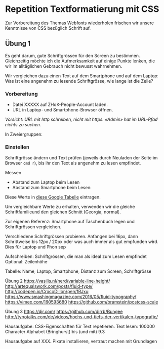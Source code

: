 # Repetition Textformatierung mit CSS

Zur Vorbereitung des Themas Webfonts wiederholen frischen wir unsere Kenntnisse von CSS bezüglich Schrift auf.

## Übung 1

Es geht darum, gute Schriftgrössen für den Screen zu bestimmen. Gleichzeitig möchte ich die Aufmerksamkeit auf einige Punkte lenken, die wir im alltäglichen Gebrauch nicht bewusst wahrnehmen.

Wir vergleichen dazu einen Text auf dem Smartphone und auf dem Laptop: Was ist eine angenehm zu lesende Schriftgrösse, wie lange ist die Zeile?

### Vorbereitung

* Datei XXXXX auf ZHdK-People-Account laden.
* URL in Laptop- und Smartphone-Browser öffnen.

*Vorsicht: URL mit http schreiben, nicht mit https. «Admin» hat im URL-Pfad nichts zu suchen.*

In Zweiergruppen: 

### Einstellen

Schriftgrösse ändern und Text prüfen (jeweils durch Neuladen der Seite im Browser `cmd r`), bis ihr den Text als angenehm zu lesen empfindet.

Messen
* Abstand zum Laptop beim Lesen
* Abstand zum Smartphone beim Lesen

Diese Werte in [diese Google Tabelle](https://docs.google.com/spreadsheets/d/1TfsKTSyCyqqWqwmckg6X9kW5HE-dZ68coE1edf_MLFQ/pubhtml) eintragen.

Um vergleichbare Werte zu erhalten, verwenden wir die gleiche Schriftfamilieund den gleichen Schnitt (Georgia, normal).

Zur eigenen Referenz: Smartphone auf Taschenbuch legen und Schriftgrössen vergleichen.


Verschiedene Schriftgrössen probieren. Anfangen bei 16px, dann Schrittweise bis 12px / 20px oder was auch immer als gut empfunden wird. Dies für Laptop und Phon sep

Aufschreiben: Schriftgrössen, die man als ideal zum Lesen empfindet
Optional: Zeilenhöhe

Tabelle: Name, Laptop, Smartphone, Distanz zum Screen, Schriftgrösse

Übung 2
https://vasilis.nl/nerd/variable-line-height/
http://artequalswork.com/posts/fluid-type/
http://codepen.io/CrocoDillon/pen/fBJxu
https://www.smashingmagazine.com/2016/05/fluid-typography/
https://vimeo.com/160593680
https://github.com/bramstein/postcss-scale

Übung 3
https://djr.com/
https://github.com/djrrb/Bungee
http://typotalks.com/de/videos/hochs-und-tiefs-der-vertikalen-typografie/


Hausaufgabe:
CSS-Eigenschaften für Text repetieren. Text lesen: 100000 Character Alphabet (Bringhurst) bis (und mit) 9.3

Hausaufgabe  auf XXX.
Pixate installieren, vertraut machen mit Grundlagen

